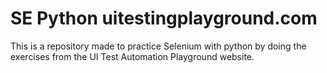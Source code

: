 # SE Python uitestingplayground.com
This is a repository made to practice Selenium with python by doing the exercises from the UI Test Automation Playground website.
